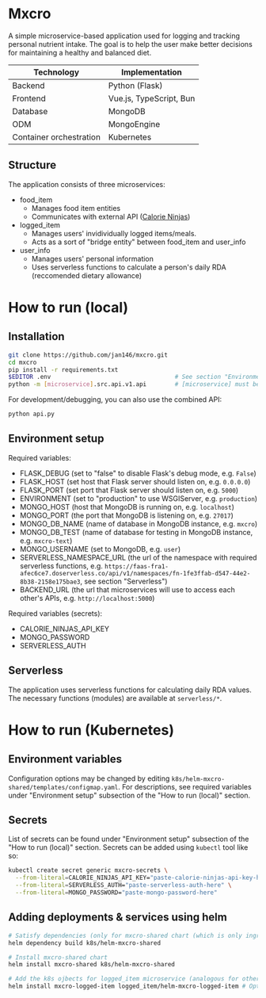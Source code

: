 # Mxcro
A simple microservice-based application used for logging and tracking personal nutrient intake.
The goal is to help the user make better decisions for maintaining a healthy and balanced diet.

| Technology    | Implementation |
| ------------- | -------------- |
| Backend | Python (Flask) |
| Frontend | Vue.js, TypeScript, Bun |
| Database | MongoDB |
| ODM | MongoEngine |
| Container orchestration | Kubernetes |

## Structure

The application consists of three microservices:
- food_item
  - Manages food item entities
  - Communicates with external API ([Calorie Ninjas](https://calorieninjas.com/api))
- logged_item
  - Manages users' invidividually logged items/meals.
  - Acts as a sort of "bridge entity" between food_item and user_info
- user_info
  - Manages users' personal information
  - Uses serverless functions to calculate a person's daily RDA (reccomended dietary allowance)

# How to run (local)

## Installation
```sh
git clone https://github.com/jan146/mxcro.git
cd mxcro
pip install -r requirements.txt
$EDITOR .env                                   # See section "Environment setup"
python -m [microservice].src.api.v1.api        # [microservice] must be one of the three microservices
```
For development/debugging, you can also use the combined API:
```sh
python api.py
```

## Environment setup

Required variables:
- FLASK_DEBUG (set to "false" to disable Flask's debug mode, e.g. `False`)
- FLASK_HOST (set host that Flask server should listen on, e.g. `0.0.0.0`)
- FLASK_PORT (set port that Flask server should listen on, e.g. `5000`)
- ENVIRONMENT (set to "production" to use WSGIServer, e.g. `production`)
- MONGO_HOST (host that MongoDB is running on, e.g. `localhost`)
- MONGO_PORT (the port that MongoDB is listening on, e.g. `27017`)
- MONGO_DB_NAME (name of database in MongoDB instance, e.g. `mxcro`)
- MONGO_DB_TEST (name of database for testing in MongoDB instance, e.g. `mxcro-text`)
- MONGO_USERNAME (set to MongoDB, e.g. `user`)
- SERVERLESS_NAMESPACE_URL (the url of the namespace with required serverless functions, e.g. `https://faas-fra1-afec6ce7.doserverless.co/api/v1/namespaces/fn-1fe3ffab-d547-44e2-8b38-2158e175bae3`, see section "Serverless")
- BACKEND_URL (the url that microservices will use to access each other's APIs, e.g. `http://localhost:5000`)

Required variables (secrets):
- CALORIE_NINJAS_API_KEY
- MONGO_PASSWORD
- SERVERLESS_AUTH

## Serverless
The application uses serverless functions for calculating daily RDA values.
The necessary functions (modules) are available at `serverless/*`.

# How to run (Kubernetes)

## Environment variables
Configuration options may be changed by editing `k8s/helm-mxcro-shared/templates/configmap.yaml`.
For descriptions, see required variables under "Environment setup" subsection of the "How to run (local)" section.

## Secrets
List of secrets can be found under "Environment setup" subsection of the "How to run (local)" section.
Secrets can be added using `kubectl` tool like so:
```sh
kubectl create secret generic mxcro-secrets \
  --from-literal=CALORIE_NINJAS_API_KEY="paste-calorie-ninjas-api-key-here" \
  --from-literal=SERVERLESS_AUTH="paste-serverless-auth-here" \
  --from-literal=MONGO_PASSWORD="paste-mongo-password-here"
```

## Adding deployments & services using helm
```sh
# Satisfy dependencies (only for mxcro-shared chart (which is only ingress-nginx))
helm dependency build k8s/helm-mxcro-shared

# Install mxcro-shared chart
helm install mxcro-shared k8s/helm-mxcro-shared

# Add the k8s ojbects for logged_item microservice (analogous for other microservices)
helm install mxcro-logged-item logged_item/helm-mxcro-logged-item # Optionally add -f logged_item/helm-mxcro-logged-item/values.production.yaml
```
